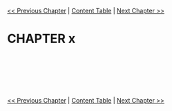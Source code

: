 [<< Previous Chapter](Csharp_v8-6.md) | [Content Table](../Csharp) | [Next Chapter >>](Csharp_v8-8.md)

CHAPTER x
===


```c#

```

```c#

```

```c#

```

```c#

```

```c#

```

```c#

```

```c#

```
[<< Previous Chapter](Csharp_v8-6.md) | [Content Table](../Csharp) | [Next Chapter >>](Csharp_v8-8.md)
